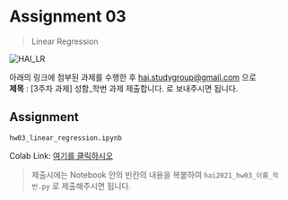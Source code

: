 # Assignment 03 #
> Linear Regression

![HAI_LR](NONE)

아래의 링크에 첨부된 과제를 수행한 후 <hai.studygroup@gmail.com> 으로  
**제목** : [3주차 과제] 성함_학번 과제 제출합니다.
로 보내주시면 됩니다.

## Assignment ##
`hw03_linear_regression.ipynb`

Colab Link: [여기를 클릭하시오](https://colab.research.google.com/github/HanyangTechAI/2021-HAI-Assignment/blob/main/Lec03_Linear_Regression/hw03_linear_regression.ipynb)  

> 제출시에는 Notebook 안의 빈칸의 내용을 복붙하여 `hai2021_hw03_이름_학번.py` 로 제출해주시면 됩니다.
